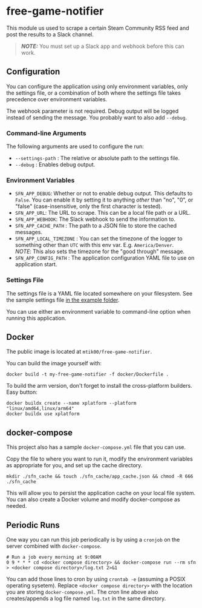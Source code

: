 # free-game-notifier

This module us used to scrape a certain Steam Community RSS feed and post
the results to a Slack channel.

> **_NOTE:_**  You must set up a Slack app and webhook before this can work.

## Configuration

You can configure the application using only environment variables, only the
settings file, or a combination of both where the settings file takes precedence
over environment variables.

The webhook parameter is not required.  Debug output will be logged instead of
sending the message.  You probably want to also add `--debug`.

### Command-line Arguments
The following arguments are used to configure the run:

*   `--settings-path` : The relative or absolute path to the settings file.
*   `--debug` : Enables debug output.

### Environment Variables

*   `SFN_APP_DEBUG`: Whether or not to enable debug output.  This defaults to  
    `False`.  You can enable it by setting it to anything _other_ than "no", "0",
    or "false" (case-insensitive, only the first character is tested).
*   `SFN_APP_URL`: The URL to scrape.  This can be a local file path 
    or a URL.
*   `SFN_APP_WEBHOOK`: The Slack webhook to send the information to.
*   `SFN_APP_CACHE_PATH` : The path to a JSON file to store the cached messages.
*   `SFN_APP_LOCAL_TIMEZONE` : You can set the timezone of the logger to something
    other than `UTC` with this env var.  E.g. `America/Denver`.  
    *NOTE*: This also sets the timezone for the "good through" message.
*   `SFN_APP_CONFIG_PATH` : The application configuration YAML file to use on
    application start.

### Settings File

The settings file is a YAML file located somewhere on your filesystem.  See the sample settings file [in the example folder](example/settings.yml).

You can use either an environment variable to command-line option when running this application.

## Docker

The public image is located at `mtik00/free-game-notifier`.

You can build the image yourself with:

    docker build -t my-free-game-notifier -f docker/Dockerfile .

To build the arm version, don't forget to install the cross-platform builders.  Easy button:

    docker buildx create --name xplatform --platform "linux/amd64,linux/arm64"
    docker buildx use xplatform

## docker-compose

This project also has a sample `docker-compose.yml` file that you can use.

Copy the file to where you want to run it, modify the environment variables as appropriate for you, and set up the cache directory.

    mkdir ./sfn_cache && touch ./sfn_cache/app_cache.json && chmod -R 666 ./sfn_cache

This will allow you to persist the application cache on your local file system.  You can also create a Docker volume and modify docker-compose as needed.

## Periodic Runs

One way you can run this job periodically is by using a `cronjob` on the server combined with `docker-compose`.

    # Run a job every morning at 9:00AM
    0 9 * * * cd <docker compose directory> && docker-compose run --rm sfn > <docker compose directory>/log.txt 2>&1

You can add those lines to cron by using `crontab -e` (assuming a POSIX operating sysetem).  Replace `<docker compose directory>` with the location you are storing `docker-compose.yml`.  The cron line above also creates/appends a log file named `log.txt` in the same directory.
